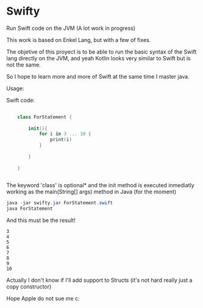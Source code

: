 # Swifty
Run Swift code on the JVM (A lot work in progress)

This work is based on Enkel Lang, but with a few of fixes.


The objetive of this proyect is to be able to run the basic syntax of the Swift lang directly
on the JVM, and yeah Kotlin looks very similar to Swift but is not the same.


So I hope to learn more and more of Swift at the same time I master java.


Usage:

Swift code:
``` swift
    
    class ForStatement {
        
        init(){
            for i in 3 ... 10 {
                print(i)
            }
            
        }
        
    }
    

```
The keyword 'class' is optional* and the init method is executed inmediatly working as the main(String[] args) method in Java (for the moment)

``` java
java -jar swifty.jar ForStatement.swift 
java ForStatement
```

And this must be the result!

```
3
4
5
6
7
8
9
10
```

Actually I don't know if I'll add support to Structs (it's not hard really just a copy constructor)

Hope Apple do not sue me c:
